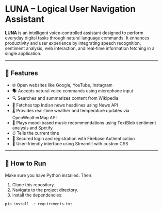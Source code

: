 # LUNA – Logical User Navigation Assistant

**LUNA** is an intelligent voice-controlled assistant designed to perform everyday digital tasks through natural language commands. It enhances productivity and user experience by integrating speech recognition, sentiment analysis, web interaction, and real-time information fetching in a single application.

---

## 🌟 Features

- 🌐 Open websites like Google, YouTube, Instagram
- 🗣 Accepts natural voice commands using microphone input
- 🔍 Searches and summarizes content from Wikipedia
- 📰 Fetches top Indian news headlines using News API
- 🌡️ Provides real-time weather and temperature updates via OpenWeatherMap API
- 🎵 Plays mood-based music recommendations using TextBlob sentiment analysis and Spotify
- ⏰ Tells the current time
- 🔐 Secured login and registration with Firebase Authentication
- 🎨 User-friendly interface using Streamlit with custom CSS

---

## 🚀 How to Run

Make sure you have Python installed. Then:

1. Clone this repository.
2. Navigate to the project directory.
3. Install the dependencies:

```bash
pip install -r requirements.txt
